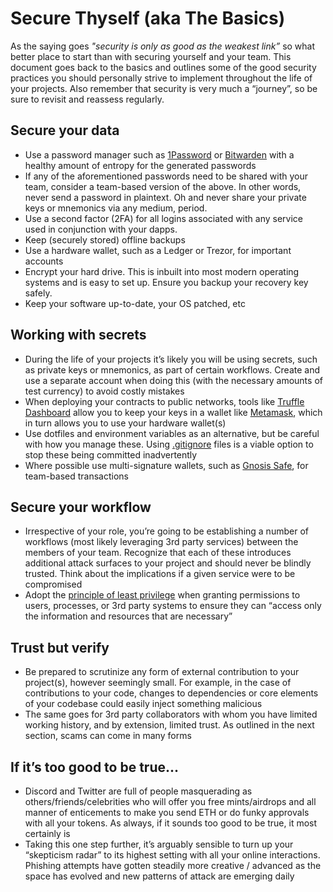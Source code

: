 # Secure Thyself (aka The Basics)

As the saying goes _"security is only as good as the weakest link”_ so what better place to start than with securing yourself and your team. This document goes back to the basics and outlines some of the good security practices you should personally strive to implement throughout the life of your projects. Also remember that security is very much a “journey”, so be sure to revisit and reassess regularly.

## Secure your data

- Use a password manager such as [1Password](https://1password.com/) or [Bitwarden](https://bitwarden.com/) with a healthy amount of entropy for the generated passwords
- If any of the aforementioned passwords need to be shared with your team, consider a team-based version of the above. In other words, never send a password in plaintext. Oh and never share your private keys or mnemonics via any medium, period.
- Use a second factor (2FA) for all logins associated with any service used in conjunction with your dapps.
- Keep (securely stored) offline backups
- Use a hardware wallet, such as a Ledger or Trezor, for important accounts 
- Encrypt your hard drive. This is inbuilt into most modern operating systems and is easy to set up. Ensure you backup your recovery key safely.
- Keep your software up-to-date, your OS patched, etc

## Working with secrets

- During the life of your projects it’s likely you will be using secrets, such as private keys or mnemonics, as part of certain workflows. Create and use a separate account when doing this (with the necessary amounts of test currency) to avoid costly mistakes 
- When deploying your contracts to public networks, tools like [Truffle Dashboard](https://trufflesuite.com/docs/truffle/getting-started/using-the-truffle-dashboard/) allow you  to keep your keys in a wallet like [Metamask](https://metamask.io/), which in turn allows you to use your hardware wallet(s)
- Use dotfiles and environment variables as an alternative, but be careful with how you manage these. Using [.gitignore](https://git-scm.com/docs/gitignore) files is a viable option to stop these being committed inadvertently
- Where possible use multi-signature wallets, such as [Gnosis Safe](https://gnosis-safe.io/), for team-based transactions

## Secure your workflow

- Irrespective of your role, you’re going to be establishing a number of workflows (most likely leveraging 3rd party services) between the members of your team.  Recognize that each of these introduces additional attack surfaces to your project and should never be blindly trusted. Think about the implications if a given service were to be compromised
- Adopt the [principle of least privilege](https://en.wikipedia.org/wiki/Principle_of_least_privilege) when granting permissions to users, processes, or 3rd party systems to ensure they can “access only the information and resources that are necessary”

## Trust but verify

- Be prepared to scrutinize any form of external contribution to your project(s), however seemingly small. For example, in the case of contributions to your code, changes to dependencies or core elements of your codebase could easily inject something malicious
- The same goes for 3rd party collaborators with whom you have limited working history, and by extension, limited trust. As outlined in the next section, scams can come in many forms

## If it’s too good to be true...

- Discord and Twitter are full of people masquerading as others/friends/celebrities who will offer you free mints/airdrops and all manner of enticements to make you send ETH or do funky approvals with all your tokens. As always, if it sounds too good to be true, it most certainly is
- Taking this one step further, it’s arguably sensible to turn up your “skepticism radar” to its highest setting with all your online interactions. Phishing attempts have gotten steadily more creative / advanced as the space has evolved and new patterns of attack are emerging daily
